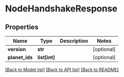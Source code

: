 # NodeHandshakeResponse

## Properties
Name | Type | Description | Notes
------------ | ------------- | ------------- | -------------
**version** | **str** |  | [optional] 
**planet_ids** | **list[int]** |  | [optional] 

[[Back to Model list]](../README.md#documentation-for-models) [[Back to API list]](../README.md#documentation-for-api-endpoints) [[Back to README]](../README.md)

